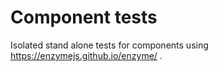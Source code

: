 # Component tests
Isolated stand alone tests for components using https://enzymejs.github.io/enzyme/ .